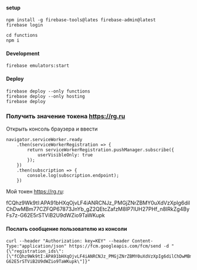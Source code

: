 #### setup

    npm install -g firebase-tools@lates firebase-admin@latest
    firebase login

    cd functions
    npm i


#### Development

    firebase emulators:start

#### Deploy

    firebase deploy --only functions
    firebase deploy --only hosting
    firebase deploy


### Получить значение токена https://rg.ru


Открыть консоль браузера и ввести

    navigator.serviceWorker.ready
        .then(serviceWorkerRegistration => {
            return serviceWorkerRegistration.pushManager.subscribe({
                userVisibleOnly: true
            });
        })
        .then(subscription => {
            console.log(subscription.endpoint);
        })


Мой токен https://rg.ru:

fCQhz9Wk9tI:APA91bHXqOjvLF4iANRCNJz_PMGjZNrZBMY0uXdVzXpIg6dilChDwMBm77CZFQP67873JnYb_gZ2QEtcZafzM8lP7IUH27PHf_n8IRkZg4ByFs7z-G62E5rSTViB2U9dWZio9TaWKupk


#### Послать сообщение пользователю из консоли

    curl --header "Authorization: key=KEY" --header Content-Type:"application/json" https://fcm.googleapis.com/fcm/send -d "{\"registration_ids\":[\"fCQhz9Wk9tI:APA91bHXqOjvLF4iANRCNJz_PMGjZNrZBMY0uXdVzXpIg6dilChDwMBm77CZFQP67873JnYb_gZ2QEtcZafzM8lP7IUH27PHf_n8IRkZg4ByFs7z-G62E5rSTViB2U9dWZio9TaWKupk\"]}"
